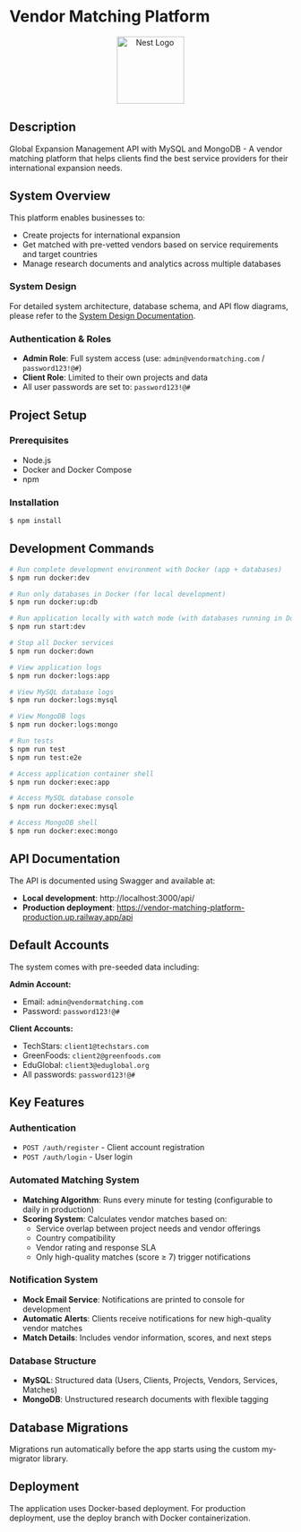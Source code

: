 # Vendor Matching Platform

<p align="center">
  <a href="http://nestjs.com/" target="blank"><img src="https://nestjs.com/img/logo-small.svg" width="120" alt="Nest Logo" /></a>
</p>

## Description

Global Expansion Management API with MySQL and MongoDB - A vendor matching platform that helps clients find the best service providers for their international expansion needs.

## System Overview

This platform enables businesses to:

- Create projects for international expansion
- Get matched with pre-vetted vendors based on service requirements and target countries
- Manage research documents and analytics across multiple databases

### System Design

For detailed system architecture, database schema, and API flow diagrams, please refer to the [System Design Documentation](./docs/SystemDesign.md).

### Authentication & Roles

- **Admin Role**: Full system access (use: `admin@vendormatching.com` / `password123!@#`)
- **Client Role**: Limited to their own projects and data
- All user passwords are set to: `password123!@#`

## Project Setup

### Prerequisites

- Node.js
- Docker and Docker Compose
- npm

### Installation

```bash
$ npm install
```

## Development Commands

```bash
# Run complete development environment with Docker (app + databases)
$ npm run docker:dev

# Run only databases in Docker (for local development)
$ npm run docker:up:db

# Run application locally with watch mode (with databases running in Docker)
$ npm run start:dev

# Stop all Docker services
$ npm run docker:down

# View application logs
$ npm run docker:logs:app

# View MySQL database logs
$ npm run docker:logs:mysql

# View MongoDB logs
$ npm run docker:logs:mongo

# Run tests
$ npm run test
$ npm run test:e2e

# Access application container shell
$ npm run docker:exec:app

# Access MySQL database console
$ npm run docker:exec:mysql

# Access MongoDB shell
$ npm run docker:exec:mongo
```

## API Documentation

The API is documented using Swagger and available at:

- **Local development**: http://localhost:3000/api/
- **Production deployment**: https://vendor-matching-platform-production.up.railway.app/api

## Default Accounts

The system comes with pre-seeded data including:

**Admin Account:**

- Email: `admin@vendormatching.com`
- Password: `password123!@#`

**Client Accounts:**

- TechStars: `client1@techstars.com`
- GreenFoods: `client2@greenfoods.com`
- EduGlobal: `client3@eduglobal.org`
- All passwords: `password123!@#`

## Key Features

### Authentication

- `POST /auth/register` - Client account registration
- `POST /auth/login` - User login

### Automated Matching System

- **Matching Algorithm**: Runs every minute for testing (configurable to daily in production)
- **Scoring System**: Calculates vendor matches based on:
  - Service overlap between project needs and vendor offerings
  - Country compatibility
  - Vendor rating and response SLA
  - Only high-quality matches (score ≥ 7) trigger notifications

### Notification System

- **Mock Email Service**: Notifications are printed to console for development
- **Automatic Alerts**: Clients receive notifications for new high-quality vendor matches
- **Match Details**: Includes vendor information, scores, and next steps

### Database Structure

- **MySQL**: Structured data (Users, Clients, Projects, Vendors, Services, Matches)
- **MongoDB**: Unstructured research documents with flexible tagging

## Database Migrations

Migrations run automatically before the app starts using the custom my-migrator library.

## Deployment

The application uses Docker-based deployment. For production deployment, use the deploy branch with Docker containerization.

